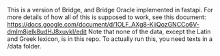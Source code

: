 This is a version of Bridge, and Bridge Oracle implemented in fastapi. For more details of how all of this is supposed to work, see this document: https://docs.google.com/document/d/1OLF_AXg8-KjiQozGNCCo6V-dmIm8jeIk8udHJ8xuvkI/edit
Note that none of the data, except the Latin and Greek lexicon, is in this repo. To actually run this, you need texts in a /data folder.

